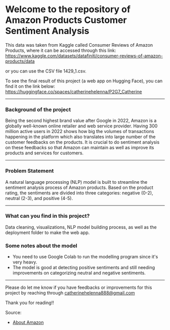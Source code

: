 # Welcome to the repository of Amazon Products Customer Sentiment Analysis

This data was taken from Kaggle called Consumer Reviews of Amazon Products, where it can be accessed through this link:
https://www.kaggle.com/datasets/datafiniti/consumer-reviews-of-amazon-products/data

or you can use the CSV file 1429_1.csv.

To see the final result of this project (a web app on Hugging Face), you can find it on the link below:
https://huggingface.co/spaces/catherinehelenna/P2G7_Catherine

----------------------------------------------------------------------------------------------------------
### Background of the project

Being the second highest brand value after Google in 2022, Amazon is a globally well-known online retailer and web service provider. Having 300 million active users in 2022 shows how big the volumes of transactions happening in the platform which also translates into large number of the customer feedbacks on the products. It is crucial to do sentiment analysis on these feedbacks so that Amazon can maintain as well as improve its products and services for customers.

----------------------------------------------------------------------------------------------------------
### Problem Statement

A natural language processing (NLP) model is built to streamline the sentiment analysis process of Amazon products. Based on the product rating, the sentiments are divided into three categories: negative (0-2), neutral (2-3), and positive (4-5).

----------------------------------------------------------------------------------------------------------
### What can you find in this project?

Data cleaning, visualizations, NLP model building process, as well as the deployment folder to make the web app.

### Some notes about the model

- You need to use Google Colab to run the modelling program since it's very heavy.
- The model is good at detecting positive sentiments and still needing improvements on categorizing neutral and negative sentiments.

----------------------------------------------------------------------------------------------------------
Please do let me know if you have feedbacks or improvements for this project by reaching through catherinehelenna888@gmail.com

Thank you for reading!!

Source:
- [About Amazon](https://www.investing.com/academy/statistics/amazon-facts/#:~:text=Amazon%20is%20worth%20over%20%241.105,visit%20Amazon.com%20every%20month.) 



